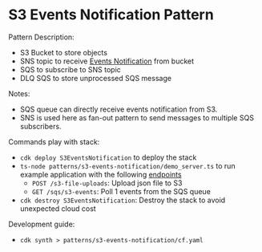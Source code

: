 # S3 Events Notification Pattern

Pattern Description:
- S3 Bucket to store objects
- SNS topic to receive [Events Notification](https://docs.aws.amazon.com/AmazonS3/latest/userguide/EventNotifications.html) from bucket
- SQS to subscribe to SNS topic
- DLQ SQS to store unprocessed SQS message

Notes:
- SQS queue can directly receive events notification from S3.
- SNS is used here as fan-out pattern to send messages to multiple SQS subscribers.

Commands play with stack:
- `cdk deploy S3EventsNotification` to deploy the stack
- `ts-node patterns/s3-events-notification/demo_server.ts` to run example application with the following [endpoints](./demo_requests.http)
  - `POST /s3-file-uploads`: Upload json file to S3
  - `GET /sqs/s3-events`: Poll 1 events from the SQS queue
- `cdk destroy S3EventsNotification`: Destroy the stack to avoid unexpected cloud cost

Development guide:
- `cdk synth > patterns/s3-events-notification/cf.yaml`

